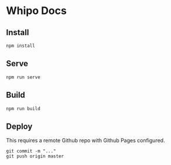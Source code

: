 # Whipo Docs

## Install

```
npm install
```

## Serve

```
npm run serve
```

## Build

```
npm run build
```

## Deploy

This requires a remote Github repo with Github Pages configured.

```
git commit -m "..."
git push origin master
```
